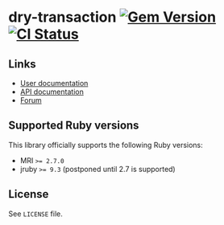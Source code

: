 <!--- this file is synced from dry-rb/template-gem project -->
[gem]: https://rubygems.org/gems/dry-transaction
[actions]: https://github.com/dry-rb/dry-transaction/actions

# dry-transaction [![Gem Version](https://badge.fury.io/rb/dry-transaction.svg)][gem] [![CI Status](https://github.com/dry-rb/dry-transaction/workflows/ci/badge.svg)][actions]

## Links

* [User documentation](https://dry-rb.org/gems/dry-transaction)
* [API documentation](http://rubydoc.info/gems/dry-transaction)
* [Forum](https://discourse.dry-rb.org)

## Supported Ruby versions

This library officially supports the following Ruby versions:

* MRI `>= 2.7.0`
* jruby `>= 9.3` (postponed until 2.7 is supported)

## License

See `LICENSE` file.
